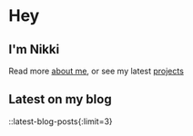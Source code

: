# Hey

## I'm Nikki

Read more [about me](/about), or see my latest [projects](/projects)

## Latest on my blog

::latest-blog-posts{:limit=3}
